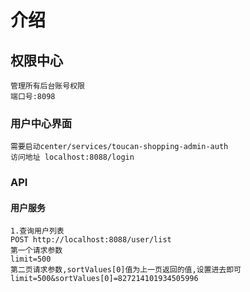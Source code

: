 # 介绍
    
## 权限中心
    管理所有后台账号权限
    端口号:8098
        
### 用户中心界面
    
    需要启动center/services/toucan-shopping-admin-auth
    访问地址 localhost:8088/login
    
    
    
### API

#### 用户服务
    
    1.查询用户列表
    POST http://localhost:8088/user/list
    第一个请求参数
    limit=500
    第二页请求参数,sortValues[0]值为上一页返回的值,设置进去即可
    limit=500&sortValues[0]=827214101934505996